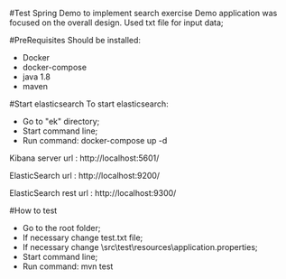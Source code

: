 #Test Spring Demo to implement search exercise
Demo application was focused on the overall design. 
Used txt file for input data; 

#PreRequisites
Should be installed: 
- Docker
- docker-compose
- java 1.8
- maven

#Start elasticsearch
To start elasticsearch:
- Go to "ek" directory;
- Start command line;
- Run command: docker-compose up -d 

Kibana server url : http://localhost:5601/

ElasticSearch url : http://localhost:9200/

ElasticSearch rest url : http://localhost:9300/


#How to test
- Go to the root folder;
- If necessary change test.txt file;
- If necessary change \src\test\resources\application.properties; 
- Start command line;
- Run command: mvn test
